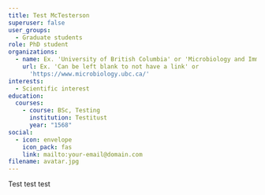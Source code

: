 ```yaml
---
title: Test McTesterson
superuser: false
user_groups:
  - Graduate students
role: PhD student
organizations:
  - name: Ex. 'University of British Columbia' or 'Microbiology and Immunology'
    url: Ex. 'Can be left blank to not have a link' or
      'https://www.microbiology.ubc.ca/'
interests:
  - Scientific interest
education:
  courses:
    - course: BSc, Testing
      institution: Testitust
      year: "1568"
social:
  - icon: envelope
    icon_pack: fas
    link: mailto:your-email@domain.com
filename: avatar.jpg
---
```

Test test test